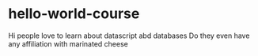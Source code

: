 # hello-world-course
Hi people
love to learn about datascript abd databases
Do they even have any affiliation with marinated cheese
